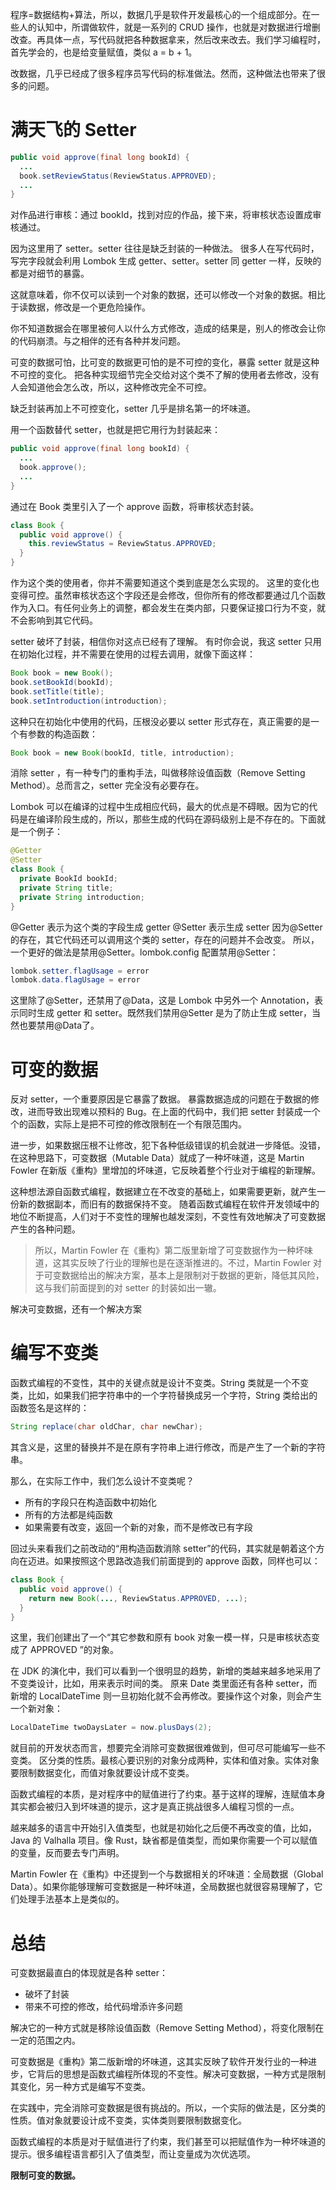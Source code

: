 程序=数据结构+算法，所以，数据几乎是软件开发最核心的一个组成部分。在一些人的认知中，所谓做软件，就是一系列的 CRUD 操作，也就是对数据进行增删改查。再具体一点，写代码就把各种数据拿来，然后改来改去。我们学习编程时，首先学会的，也是给变量赋值，类似 a = b + 1。

改数据，几乎已经成了很多程序员写代码的标准做法。然而，这种做法也带来了很多的问题。

# 满天飞的 Setter
```java
public void approve(final long bookId) {
  ...
  book.setReviewStatus(ReviewStatus.APPROVED);
  ...
}
```
对作品进行审核：通过 bookId，找到对应的作品，接下来，将审核状态设置成审核通过。

因为这里用了 setter。setter 往往是缺乏封装的一种做法。
很多人在写代码时，写完字段就会利用 Lombok 生成 getter、setter。setter 同 getter 一样，反映的都是对细节的暴露。

这就意味着，你不仅可以读到一个对象的数据，还可以修改一个对象的数据。相比于读数据，修改是一个更危险操作。

你不知道数据会在哪里被何人以什么方式修改，造成的结果是，别人的修改会让你的代码崩溃。与之相伴的还有各种并发问题。

可变的数据可怕，比可变的数据更可怕的是不可控的变化，暴露 setter 就是这种不可控的变化。
把各种实现细节完全交给对这个类不了解的使用者去修改，没有人会知道他会怎么改，所以，这种修改完全不可控。

缺乏封装再加上不可控变化，setter 几乎是排名第一的坏味道。

用一个函数替代 setter，也就是把它用行为封装起来：
```java
public void approve(final long bookId) {
  ...
  book.approve();
  ...
}
```
通过在 Book 类里引入了一个 approve 函数，将审核状态封装。
```java
class Book {
  public void approve() {
    this.reviewStatus = ReviewStatus.APPROVED;
  }
}
```
作为这个类的使用者，你并不需要知道这个类到底是怎么实现的。
这里的变化也变得可控。虽然审核状态这个字段还是会修改，但你所有的修改都要通过几个函数作为入口。有任何业务上的调整，都会发生在类内部，只要保证接口行为不变，就不会影响到其它代码。

setter 破坏了封装，相信你对这点已经有了理解。
有时你会说，我这 setter 只用在初始化过程，并不需要在使用的过程去调用，就像下面这样：
```java
Book book = new Book();
book.setBookId(bookId);
book.setTitle(title);
book.setIntroduction(introduction);
```
这种只在初始化中使用的代码，压根没必要以 setter 形式存在，真正需要的是一个有参数的构造函数：
```java
Book book = new Book(bookId, title, introduction);
```
消除 setter ，有一种专门的重构手法，叫做移除设值函数（Remove Setting Method）。总而言之，setter 完全没有必要存在。

Lombok 可以在编译的过程中生成相应代码，最大的优点是不碍眼。因为它的代码是在编译阶段生成的，所以，那些生成的代码在源码级别上是不存在的。下面就是一个例子：
```java
@Getter
@Setter
class Book {
  private BookId bookId;
  private String title;
  private String introduction;
}
```
@Getter 表示为这个类的字段生成 getter
@Setter 表示生成 setter
因为@Setter的存在，其它代码还可以调用这个类的 setter，存在的问题并不会改变。
所以，一个更好的做法是禁用@Setter。lombok.config 配置禁用@Setter：
```java
lombok.setter.flagUsage = error
lombok.data.flagUsage = error
```
这里除了@Setter，还禁用了@Data，这是 Lombok 中另外一个 Annotation，表示同时生成 getter 和 setter。既然我们禁用@Setter 是为了防止生成 setter，当然也要禁用@Data了。

# 可变的数据
反对 setter，一个重要原因是它暴露了数据。
暴露数据造成的问题在于数据的修改，进而导致出现难以预料的 Bug。在上面的代码中，我们把 setter 封装成一个个的函数，实际上是把不可控的修改限制在一个有限范围内。

进一步，如果数据压根不让修改，犯下各种低级错误的机会就进一步降低。没错，在这种思路下，可变数据（Mutable Data）就成了一种坏味道，这是 Martin Fowler 在新版《重构》里增加的坏味道，它反映着整个行业对于编程的新理解。

这种想法源自函数式编程，数据建立在不改变的基础上，如果需要更新，就产生一份新的数据副本，而旧有的数据保持不变。
随着函数式编程在软件开发领域中的地位不断提高，人们对于不变性的理解也越发深刻，不变性有效地解决了可变数据产生的各种问题。

> 所以，Martin Fowler 在《重构》第二版里新增了可变数据作为一种坏味道，这其实反映了行业的理解也是在逐渐推进的。不过，Martin
> Fowler 对于可变数据给出的解决方案，基本上是限制对于数据的更新，降低其风险，这与我们前面提到的对 setter 的封装如出一辙。

解决可变数据，还有一个解决方案
# 编写不变类
函数式编程的不变性，其中的关键点就是设计不变类。String 类就是一个不变类，比如，如果我们把字符串中的一个字符替换成另一个字符，String 类给出的函数签名是这样的：
```java
String replace(char oldChar, char newChar);
```
其含义是，这里的替换并不是在原有字符串上进行修改，而是产生了一个新的字符串。

那么，在实际工作中，我们怎么设计不变类呢？
- 所有的字段只在构造函数中初始化
- 所有的方法都是纯函数
- 如果需要有改变，返回一个新的对象，而不是修改已有字段

回过头来看我们之前改动的“用构造函数消除 setter”的代码，其实就是朝着这个方向在迈进。如果按照这个思路改造我们前面提到的 approve 函数，同样也可以：
```java
class Book {
  public void approve() {
    return new Book(..., ReviewStatus.APPROVED, ...);
  }
}
```

这里，我们创建出了一个“其它参数和原有 book 对象一模一样，只是审核状态变成了 APPROVED ”的对象。

在 JDK 的演化中，我们可以看到一个很明显的趋势，新增的类越来越多地采用了不变类设计，比如，用来表示时间的类。
原来 Date 类里面还有各种 setter，而新增的 LocalDateTime 则一旦初始化就不会再修改。要操作这个对象，则会产生一个新对象：
```java
LocalDateTime twoDaysLater = now.plusDays(2);
```
就目前的开发状态而言，想要完全消除可变数据很难做到，但可尽可能编写一些不变类。
区分类的性质。最核心要识别的对象分成两种，实体和值对象。实体对象要限制数据变化，而值对象就要设计成不变类。

函数式编程的本质，是对程序中的赋值进行了约束。基于这样的理解，连赋值本身其实都会被归入到坏味道的提示，这才是真正挑战很多人编程习惯的一点。

越来越多的语言中开始引入值类型，也就是初始化之后便不再改变的值，比如，Java 的 Valhalla 项目。像 Rust，缺省都是值类型，而如果你需要一个可以赋值的变量，反而要去专门声明。

Martin Fowler 在《重构》中还提到一个与数据相关的坏味道：全局数据（Global Data）。如果你能够理解可变数据是一种坏味道，全局数据也就很容易理解了，它们处理手法基本上是类似的。
# 总结
可变数据最直白的体现就是各种 setter：
- 破坏了封装
- 带来不可控的修改，给代码增添许多问题

解决它的一种方式就是移除设值函数（Remove Setting Method），将变化限制在一定的范围之内。

可变数据是《重构》第二版新增的坏味道，这其实反映了软件开发行业的一种进步，它背后的思想是函数式编程所体现的不变性。解决可变数据，一种方式是限制其变化，另一种方式是编写不变类。

在实践中，完全消除可变数据是很有挑战的。所以，一个实际的做法是，区分类的性质。值对象就要设计成不变类，实体类则要限制数据变化。

函数式编程的本质是对于赋值进行了约束，我们甚至可以把赋值作为一种坏味道的提示。很多编程语言都引入了值类型，而让变量成为次优选项。

**限制可变的数据。**